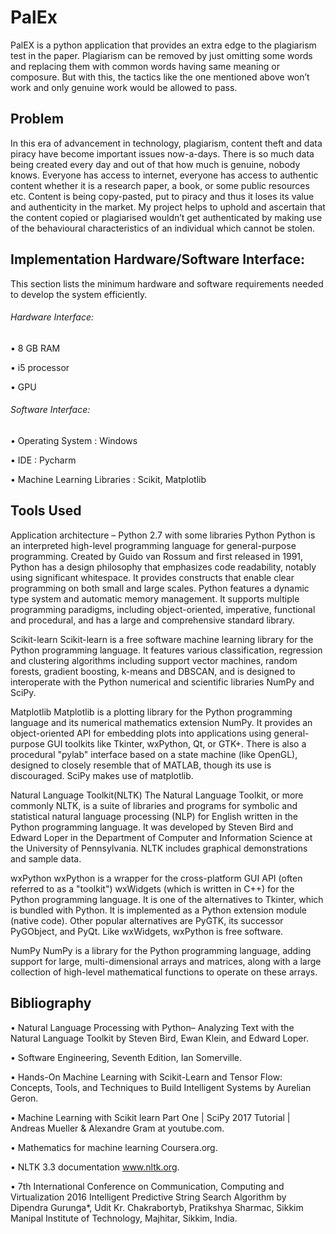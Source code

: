 # PalEx
PalEX is a python application that provides an extra edge to the plagiarism test in the paper.
Plagiarism can be removed by just omitting some words and replacing them with common   words having same meaning or composure. 
But with this, the tactics like the one mentioned above won’t work and only genuine work would be allowed to pass.

## Problem

In this era of advancement in technology, plagiarism, content theft and data piracy have become important issues now-a-days.
There is so much data being created every day and out of that how much is genuine, nobody knows.
Everyone has access to internet, everyone has access to authentic content whether it is a research paper, a book,
or some public resources etc. Content is being copy-pasted, put to piracy and thus it loses its value and authenticity in the market.
My project helps to uphold and ascertain that the content copied or plagiarised wouldn’t get authenticated by making use of the
behavioural characteristics of an individual which cannot be stolen.

## Implementation Hardware/Software Interface:

This section lists the minimum hardware and software requirements needed to develop the system efficiently.
    
###### Hardware Interface:

•	8 GB RAM

•	i5 processor

•	GPU
  
###### Software Interface:

•	Operating System		          : Windows

•	IDE				                  : Pycharm

•	Machine Learning Libraries    : Scikit, Matplotlib 

## Tools Used

Application architecture – Python 2.7 with some libraries
Python
	Python is an interpreted high-level programming language for general-purpose programming. Created by Guido van Rossum and first released in 1991, Python has a design philosophy that emphasizes code readability, notably using significant whitespace. It provides constructs that enable clear programming on both small and large scales.
Python features a dynamic type system and automatic memory management. It supports multiple programming paradigms, including object-oriented, imperative, functional and procedural, and has a large and comprehensive standard library. 

Scikit-learn
	Scikit-learn is a free software machine learning library for the Python programming language. It features various classification, regression and clustering algorithms including support vector machines, random forests, gradient boosting, k-means and DBSCAN, and is designed to interoperate with the Python numerical and scientific libraries NumPy and SciPy.

Matplotlib
	Matplotlib is a plotting library for the Python programming language and its numerical mathematics extension NumPy. It provides an object-oriented API for embedding plots into applications using general-purpose GUI toolkits like Tkinter, wxPython, Qt, or GTK+. There is also a procedural "pylab" interface based on a state machine (like OpenGL), designed to closely resemble that of MATLAB, though its use is discouraged. SciPy makes use of matplotlib.

Natural Language Toolkit(NLTK)
	The Natural Language Toolkit, or more commonly NLTK, is a suite of libraries and programs for symbolic and statistical natural language processing (NLP) for English written in the Python programming language. It was developed by Steven Bird and Edward Loper in the Department of Computer and Information Science at the University of Pennsylvania. NLTK includes graphical demonstrations and sample data. 

wxPython
	wxPython is a wrapper for the cross-platform GUI API (often referred to as a "toolkit") wxWidgets (which is written in C++) for the Python programming language. It is one of the alternatives to Tkinter, which is bundled with Python. It is implemented as a Python extension module (native code). Other popular alternatives are PyGTK, its successor PyGObject, and PyQt. Like wxWidgets, wxPython is free software. 

NumPy
NumPy is a library for the Python programming language, adding support for large, multi-dimensional arrays and matrices, along with a large collection of high-level mathematical functions to operate on these arrays.


## Bibliography

•	Natural Language Processing with Python– Analyzing Text with the Natural Language Toolkit by Steven Bird, Ewan Klein, and Edward Loper.

•	Software Engineering, Seventh Edition, Ian Somerville.

•	Hands-On Machine Learning with Scikit-Learn and Tensor Flow: Concepts, Tools, and Techniques to Build Intelligent Systems by Aurelian Geron.

•	Machine Learning with Scikit learn Part One | SciPy 2017 Tutorial | Andreas Mueller & Alexandre Gram at youtube.com.

•	Mathematics for machine learning Coursera.org.

•	NLTK 3.3 documentation www.nltk.org.

•	7th International Conference on Communication, Computing and Virtualization 2016 Intelligent Predictive String Search Algorithm by Dipendra Gurunga*, Udit Kr. Chakrabortyb, Pratikshya Sharmac, Sikkim Manipal Institute of Technology, Majhitar, Sikkim, India.


